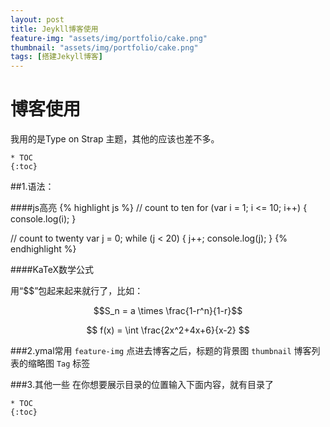 ```yaml
---
layout: post
title: Jeykll博客使用
feature-img: "assets/img/portfolio/cake.png"
thumbnail: "assets/img/portfolio/cake.png"
tags: [搭建Jekyll博客]
---
```


# 博客使用
我用的是Type on Strap 主题，其他的应该也差不多。

```
* TOC
{:toc}
```

##1.语法：

####js高亮
{% highlight js %}
// count to ten
for (var i = 1; i <= 10; i++) {
    console.log(i);
}

// count to twenty
var j = 0;
while (j < 20) {
    j++;
    console.log(j);
}
{% endhighlight %}

####KaTeX数学公式

用“\$\$”包起来起来就行了，比如：

 $$S_n = a \times \frac{1-r^n}{1-r}$$

$$ f(x) = \int \frac{2x^2+4x+6}{x-2} $$


###2.ymal常用
`feature-img` 点进去博客之后，标题的背景图
`thumbnail` 博客列表的缩略图
`Tag` 标签


###3.其他一些
在你想要展示目录的位置输入下面内容，就有目录了
```
* TOC
{:toc}
```